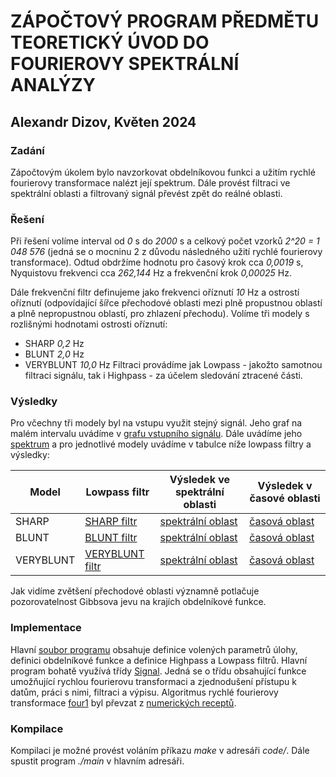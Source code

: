 # ZÁPOČTOVÝ PROGRAM PŘEDMĚTU TEORETICKÝ ÚVOD DO FOURIEROVY SPEKTRÁLNÍ ANALÝZY
## Alexandr Dizov, Květen 2024

### Zadání

Zápočtovým úkolem bylo navzorkovat obdelníkovou funkci a užitím rychlé fourierovy transformace nalézt její spektrum. Dále provést filtraci ve spektrální oblasti a filtrovaný signál převést zpět do reálné oblasti.

### Řešení

Při řešení volíme interval od _0_ s do _2000_ s a celkový počet vzorků _2^20 = 1 048 576_ (jedná se o mocninu 2 z důvodu následného užití rychlé fourierovy transformace). Odtud obdržíme hodnotu pro časový krok cca _0,0019_ s, Nyquistovu frekvenci cca _262,144_ Hz a frekvenční krok _0,00025_ Hz.

Dále frekvenční filtr definujeme jako frekvenci oříznutí _10_ Hz a ostrostí oříznutí (odpovídající šířce přechodové oblasti mezi plně propustnou oblastí a plně nepropustnou oblastí, pro zhlazení přechodu). Volíme tři modely s rozlišnými hodnotami ostrosti oříznutí:
* SHARP _0,2_ Hz
* BLUNT _2,0_ Hz
* VERYBLUNT _10,0_ Hz
Filtraci provádíme jak Lowpass - jakožto samotnou filtraci signálu, tak i Highpass - za účelem sledování ztracené části.

### Výsledky

Pro včechny tři modely byl na vstupu využit stejný signál. Jeho graf na malém intervalu uvádíme v [grafu vstupního signálu](result/SHARP/01-timeDomain.pdf). Dále uvádíme jeho [spektrum](result/SHARP/02-SpectralDomain.pdf) a pro jednotlivé modely uvádíme v tabulce níže lowpass filtry a výsledky:

|Model|Lowpass filtr|Výsledek ve spektrální oblasti|Výsledek v časové oblasti|
|-----|-------------|------------------------------|--------------|
|SHARP|[SHARP filtr](result/SHARP/03-Lowpass.pdf)|[spektrální oblast](result/SHARP/04-SpectralDomainFiltered.pdf)|[časová oblast](result/SHARP/05-timeDomainFiltered.pdf)|
|BLUNT|[BLUNT filtr](result/BLUNT/03-Lowpass.pdf)|[spektrální oblast](result/BLUNT/04-SpectralDomainFiltered.pdf)|[časová oblast](result/BLUNT/05-timeDomainFiltered.pdf)|
|VERYBLUNT|[VERYBLUNT filtr](result/VERYBLUNT/03-Lowpass.pdf)|[spektrální oblast](result/VERYBLUNT/04-SpectralDomainFiltered.pdf)|[časová oblast](result/VERYBLUNT/05-timeDomainFiltered.pdf)|

Jak vidíme zvětšení přechodové oblasti významně potlačuje pozorovatelnost Gibbsova jevu na krajích obdelníkové funkce.

### Implementace

Hlavní [soubor programu](main.cpp) obsahuje definice volených parametrů úlohy, definici obdelníkové funkce a definice Highpass a Lowpass filtrů. Hlavní program bohatě využívá třídy [Signal](code/headers/signal.hpp). Jedná se o třídu obsahující funkce umožňující rychlou fourierovu transformaci a zjednodušení přístupu k datům, práci s nimi, filtraci a výpisu. Algoritmus rychlé fourierovy transformace [four1](code/src/four1.c) byl převzat z [numerických receptů](https://www.grad.hr/nastava/gs/prg/NumericalRecipesinC.pdf).

### Kompilace

Kompilaci je možné provést voláním příkazu _make_ v adresáři _code/_. Dále spustit program _./main_ v hlavním adresáři.
